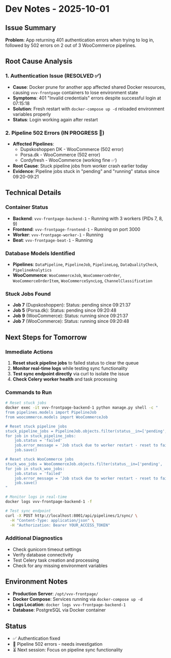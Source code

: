 # Dev Notes - 2025-10-01

## Issue Summary
**Problem**: App returning 401 authentication errors when trying to log in, followed by 502 errors on 2 out of 3 WooCommerce pipelines.

## Root Cause Analysis

### 1. Authentication Issue (RESOLVED ✅)
- **Cause**: Docker prune for another app affected shared Docker resources, causing `vvv-frontpage` containers to lose environment state
- **Symptoms**: 401 "Invalid credentials" errors despite successful login at 07:15:18
- **Solution**: Fresh restart with `docker-compose up -d` reloaded environment variables properly
- **Status**: Login working again after restart

### 2. Pipeline 502 Errors (IN PROGRESS 🔄)
- **Affected Pipelines**: 
  - Dupskoshoppen DK - WooCommerce (502 error)
  - Porsa.dk - WooCommerce (502 error)
  - Cordyfresh - WooCommerce (working fine ✅)
- **Root Cause**: Stuck pipeline jobs from worker crash earlier today
- **Evidence**: Pipeline jobs stuck in "pending" and "running" status since 09:20-09:21

## Technical Details

### Container Status
- **Backend**: `vvv-frontpage-backend-1` - Running with 3 workers (PIDs 7, 8, 9)
- **Frontend**: `vvv-frontpage-frontend-1` - Running on port 3000
- **Worker**: `vvv-frontpage-worker-1` - Running
- **Beat**: `vvv-frontpage-beat-1` - Running

### Database Models Identified
- **Pipelines**: `DataPipeline`, `PipelineJob`, `PipelineLog`, `DataQualityCheck`, `PipelineAnalytics`
- **WooCommerce**: `WooCommerceJob`, `WooCommerceOrder`, `WooCommerceOrderItem`, `WooCommerceSyncLog`, `ChannelClassification`

### Stuck Jobs Found
- **Job 7** (Dupskoshoppen): Status: pending since 09:21:37
- **Job 5** (Porsa.dk): Status: pending since 09:20:48
- **Job 9** (WooCommerce): Status: running since 09:21:37
- **Job 7** (WooCommerce): Status: running since 09:20:48

## Next Steps for Tomorrow

### Immediate Actions
1. **Reset stuck pipeline jobs** to failed status to clear the queue
2. **Monitor real-time logs** while testing sync functionality
3. **Test sync endpoint directly** via curl to isolate the issue
4. **Check Celery worker health** and task processing

### Commands to Run
```bash
# Reset stuck jobs
docker exec -it vvv-frontpage-backend-1 python manage.py shell -c "
from pipelines.models import PipelineJob
from woocommerce.models import WooCommerceJob

# Reset stuck pipeline jobs
stuck_pipeline_jobs = PipelineJob.objects.filter(status__in=['pending', 'running'])
for job in stuck_pipeline_jobs:
    job.status = 'failed'
    job.error_message = 'Job stuck due to worker restart - reset to failed'
    job.save()

# Reset stuck WooCommerce jobs
stuck_woo_jobs = WooCommerceJob.objects.filter(status__in=['pending', 'running'])
for job in stuck_woo_jobs:
    job.status = 'failed'
    job.error_message = 'Job stuck due to worker restart - reset to failed'
    job.save()
"

# Monitor logs in real-time
docker logs vvv-frontpage-backend-1 -f

# Test sync endpoint
curl -X POST http://localhost:8001/api/pipelines/1/sync/ \
  -H "Content-Type: application/json" \
  -H "Authorization: Bearer YOUR_ACCESS_TOKEN"
```

### Additional Diagnostics
- Check gunicorn timeout settings
- Verify database connectivity
- Test Celery task creation and processing
- Check for any missing environment variables

## Environment Notes
- **Production Server**: `/opt/vvv-frontpage/`
- **Docker Compose**: Services running via `docker-compose up -d`
- **Logs Location**: `docker logs vvv-frontpage-backend-1`
- **Database**: PostgreSQL via Docker container

## Status
- ✅ Authentication fixed
- 🔄 Pipeline 502 errors - needs investigation
- ⏳ Next session: Focus on pipeline sync functionality

